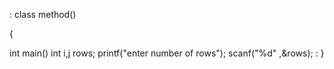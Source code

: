 : class method()

{


int main()
int i,j rows;
printf("enter number of rows");
scanf("%d" ,&rows);
:
}

